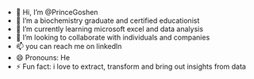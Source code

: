 - 👋 Hi, I’m @PrinceGoshen
- 👀 I’m a biochemistry graduate and certified educationist
- 🌱 I’m currently learning microsoft excel and data analysis
- 💞️ I’m looking to collaborate with individuals and companies
- 📫 you can reach me on linkedln
- 😄 Pronouns: He
- ⚡ Fun fact: i love to extract, transform and bring out insights from data

<!---
PrinceGoshen/PrinceGoshen is a ✨ special ✨ repository because its `README.md` (this file) appears on your GitHub profile.
You can click the Preview link to take a look at your changes.
--->
